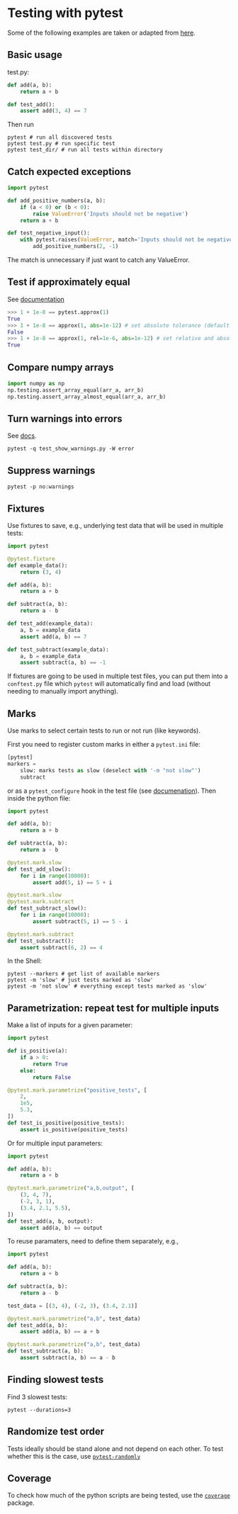 # Testing with pytest

Some of the following examples are taken or adapted from [here](https://realpython.com/pytest-python-testing/).

## Basic usage

test.py:
```python
def add(a, b):
    return a + b

def test_add():
    assert add(3, 4) == 7
```
Then run 
```Shell
pytest # run all discovered tests
pytest test.py # run specific test
pytest test_dir/ # run all tests within directory
```

## Catch expected exceptions
```python
import pytest

def add_positive_numbers(a, b):
    if (a < 0) or (b < 0):
        raise ValueError('Inputs should not be negative')
    return a + b

def test_negative_input():
    with pytest.raises(ValueError, match='Inputs should not be negative'):
        add_positive_numbers(2, -1)
```
The match is unnecessary if just want to catch any ValueError.

## Test if approximately equal
See [documentation](https://docs.pytest.org/en/latest/reference.html#pytest-approx)
```python
>>> 1 + 1e-8 == pytest.approx(1)
True
>>> 1 + 1e-8 == approx(1, abs=1e-12) # set absolute tolerance (default = 1e-12)
False
>>> 1 + 1e-8 == approx(1, rel=1e-6, abs=1e-12) # set relative and absolute tolerance (default = 1e-6, 1e-12)
True
```

## Compare numpy arrays

```python
import numpy as np
np.testing.assert_array_equal(arr_a, arr_b)
np.testing.assert_array_almost_equal(arr_a, arr_b)
```

## Turn warnings into errors

See [docs](https://docs.pytest.org/en/stable/warnings.html).
```Shell
pytest -q test_show_warnings.py -W error
```

## Suppress warnings

```Shell
pytest -p no:warnings
```

## Fixtures

Use fixtures to save, e.g., underlying test data that will be used in multiple tests:
```python
import pytest

@pytest.fixture
def example_data():
    return (3, 4)

def add(a, b):
    return a + b

def subtract(a, b):
    return a - b

def test_add(example_data):
    a, b = example_data
    assert add(a, b) == 7

def test_subtract(example_data):
    a, b = example_data
    assert subtract(a, b) == -1
```
If fixtures are going to be used in multiple test files, you can put them into a `conftest.py` file which `pytest` will automatically find and load (without needing to manually import anything).

## Marks
Use marks to select certain tests to run or not run (like keywords).

First you need to register custom marks in either a `pytest.ini` file:
```python
[pytest]
markers = 
    slow: marks tests as slow (deselect with '-m "not slow"')
    subtract
```
or as a `pytest_configure` hook in the test file (see [documenation](https://docs.pytest.org/en/stable/mark.html)).
Then inside the python file:
```python
import pytest

def add(a, b):
    return a + b

def subtract(a, b):
    return a - b

@pytest.mark.slow
def test_add_slow():
    for i in range(10000):
        assert add(5, i) == 5 + i

@pytest.mark.slow
@pytest.mark.subtract
def test_subtract_slow():
    for i in range(10000):
        assert subtract(5, i) == 5 - i

@pytest.mark.subtract
def test_substract():
    assert subtract(6, 2) == 4
```
In the Shell:
```Shell
pytest --markers # get list of available markers
pytest -m 'slow' # just tests marked as 'slow'
pytest -m 'not slow' # everything except tests marked as 'slow'
```

## Parametrization: repeat test for multiple inputs

Make a list of inputs for a given parameter:
```python
import pytest

def is_positive(a):
    if a > 0:
        return True
    else:
        return False

@pytest.mark.parametrize("positive_tests", [
    2,
    1e5,
    5.3,
])
def test_is_positive(positive_tests):
    assert is_positive(positive_tests)
```

Or for multiple input parameters:
```python
import pytest

def add(a, b):
    return a + b

@pytest.mark.parametrize("a,b,output", [
    (3, 4, 7),
    (-2, 3, 1),
    (3.4, 2.1, 5.5),
])
def test_add(a, b, output):
    assert add(a, b) == output
```

To reuse paramaters, need to define them separately, e.g.,
```python
import pytest

def add(a, b):
    return a + b

def subtract(a, b):
    return a - b

test_data = [(3, 4), (-2, 3), (3.4, 2.1)]

@pytest.mark.parametrize("a,b", test_data)
def test_add(a, b):
    assert add(a, b) == a + b

@pytest.mark.parametrize("a,b", test_data)
def test_subtract(a, b):
    assert subtract(a, b) == a - b
```

## Finding slowest tests

Find 3 slowest tests:
```Shell
pytest --durations=3
```

## Randomize test order

Tests ideally should be stand alone and not depend on each other. To test whether this is the case, use [`pytest-randomly`](https://github.com/pytest-dev/pytest-randomly)

## Coverage

To check how much of the python scripts are being tested, use the [`coverage`](https://coverage.readthedocs.io/en/coverage-5.2.1/) package.
